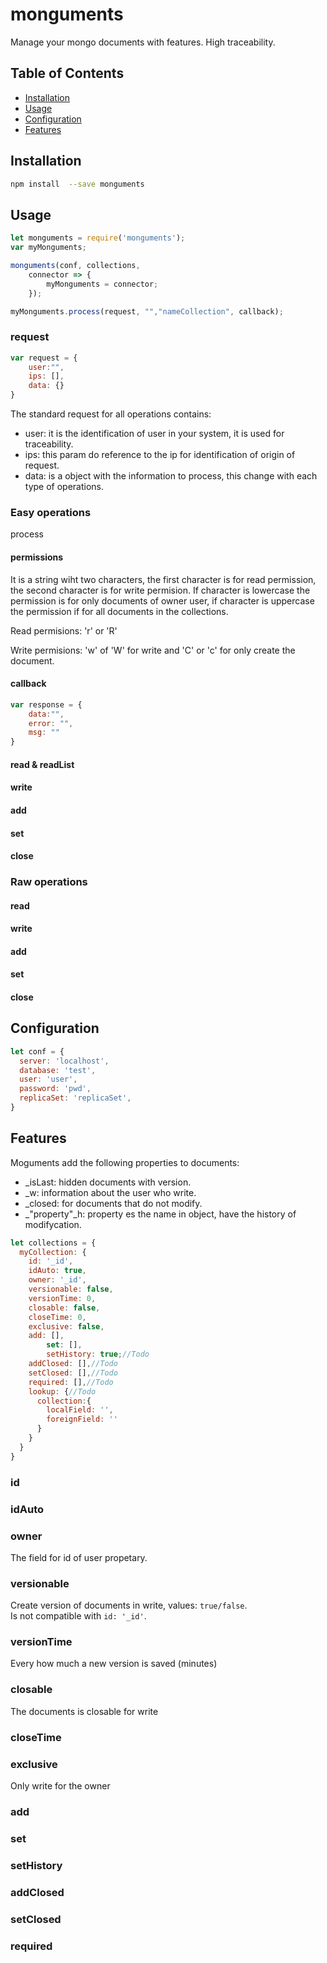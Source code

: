 # monguments
Manage your mongo documents with features.
High traceability.

## Table of Contents
* [Installation](#installation)
* [Usage](#usage)
* [Configuration](#configuration)
* [Features](#features)

## Installation
```bash
npm install  --save monguments
```

## Usage
~~~javascript
let monguments = require('monguments');
var myMonguments;

monguments(conf, collections,
    connector => {
        myMonguments = connector;
    });

myMonguments.process(request, "","nameCollection", callback);
~~~
### request
~~~javascript
var request = {
    user:"",
    ips: [],
    data: {}
}
~~~
The standard request for all operations contains:
- user: it is the identification of user in your system, it is used for traceability.
- ips: this param do reference to the ip for identification of origin of request.
- data: is a object with the information to process, this change with each type of operations.

### Easy operations
process
#### permissions
It is a string wiht two characters, the first character is for read permission, the second character is for write permision. If character is lowercase the permission is for only documents of owner user, if character is uppercase the permission if for all documents in the collections.

Read permisions: 'r' or 'R'

Write permisions: 'w' of 'W' for write and 'C' or 'c' for only create the document. 
#### callback
~~~javascript
var response = {
    data:"",
    error: "",
    msg: ""
}
~~~
#### read & readList
#### write
#### add
#### set
#### close

### Raw operations
#### read
#### write
#### add
#### set
#### close

## Configuration
~~~javascript
let conf = {
  server: 'localhost',
  database: 'test',
  user: 'user',
  password: 'pwd',
  replicaSet: 'replicaSet',
}
~~~

## Features
Moguments add the following properties to documents:
- _isLast: hidden documents with version.
- _w: information about the user who write.
- _closed: for documents that do not modify.
- _"property"_h: property es the name in object, have the history of modifycation.

~~~javascript
let collections = {
  myCollection: {
    id: '_id',
    idAuto: true,
    owner: '_id',
    versionable: false,
    versionTime: 0,
    closable: false,
    closeTime: 0,
    exclusive: false,
    add: [],
		set: [],
		setHistory: true;//Todo
    addClosed: [],//Todo
    setClosed: [],//Todo
    required: [],//Todo
    lookup: {//Todo
      collection:{
        localField: '',
        foreignField: ''
      }
    }
  }
}
~~~
### id
### idAuto
### owner
The field for id of user propetary.
### versionable
Create version of documents in write, values: `true/false`.  
Is not compatible with `id: '_id'`.
### versionTime
Every how much a new version is saved (minutes)
### closable
The documents is closable for write
### closeTime
### exclusive
Only write for the owner
### add
### set
### setHistory
### addClosed
### setClosed
### required
